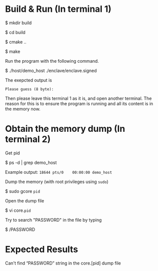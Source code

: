 # Build & Run (In terminal 1)
$ mkdir build

$ cd build

$ cmake ..

$ make

Run the program with the following command.

$ ./host/demo_host ./enclave/enclave.signed

The exepcted output is

`Please guess (8 byte):`

Then please leave this terminal 1 as it is, and open another terminal.
The reason for this is to ensure the program is running and all its content is in the memory now.

# Obtain the memory dump (In terminal 2)

Get pid

$ ps -d | grep demo_host

Example output: `18644 pts/0    00:00:00 demo_host`

Dump the memory (with root privileges using `sudo`)

$ sudo gcore `pid`

Open the dump file

$ vi core.`pid`

Try to search "PASSWORD" in the file by typing

$ /PASSWORD

# Expected Results
Can't find “PASSWORD” string in the core.[pid] dump file 
